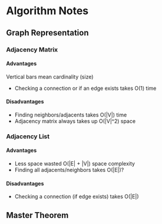 # Algorithm Notes

## Graph Representation

### Adjacency Matrix

#### Advantages
Vertical bars mean cardinality (size)

* Checking a connection or if an edge exists takes O(1) time

#### Disadvantages
* Finding neighbors/adjacents takes O(|V|) time
* Adjacency matrix always takes up O(|V|^2) space

### Adjacency List

#### Advantages
* Less space wasted O(|E| + |V|) space complexity
* Finding all adjacents/neighbors takes O(|E|)?

#### Disadvantages
* Checking a connection (if edge exists) takes O(|E|) 

## Master Theorem

